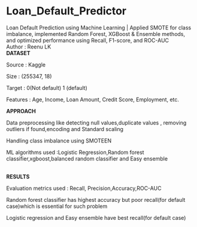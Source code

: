 # Loan_Default_Predictor
Loan Default Prediction using Machine Learning | Applied SMOTE for class imbalance, implemented Random Forest, XGBoost &amp; Ensemble methods, and optimized performance using Recall, F1-score, and ROC-AUC
<br>
Author : Reenu LK<br>
<b>DATASET</b>
<p>Source : Kaggle</p>
<p>Size : (255347, 18)</p>
<p>Target : 0(Not default) 1 (default)</p>
<p>Features : Age, Income, Loan Amount, Credit Score, Employment, etc.</p>
<b>APPROACH</b><br> <p>Data preprocessing like detecting null values,duplicate values , removing outliers if found,encoding and Standard scaling</p>
<p>Handling class imbalance using SMOTEEN</p>
<p>ML algorithms used :Logistic Regression,Random forest classifier,xgboost,balanced random classifier and Easy ensemble</p><br>
<b>RESULTS</b>
<p>Evaluation metrics used : Recall, Precision,Accuracy,ROC-AUC </p>
<p>Random forest classifier has highest accuracy but poor recall(for default case)which is essential for such problem</p>
<p>Logistic regression and Easy ensemble have best recall(for default case) </p>
